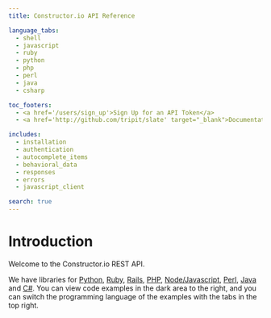 ```yaml
---
title: Constructor.io API Reference

language_tabs:
  - shell
  - javascript
  - ruby
  - python
  - php
  - perl
  - java
  - csharp

toc_footers:
  - <a href='/users/sign_up'>Sign Up for an API Token</a>
  - <a href='http://github.com/tripit/slate' target="_blank">Documentation Powered by Slate</a>

includes:
  - installation
  - authentication
  - autocomplete_items
  - behavioral_data
  - responses
  - errors
  - javascript_client

search: true
---
```


# Introduction

Welcome to the Constructor.io REST API.

We have libraries for [Python](https://github.com/Constructor-io/constructorio-python), [Ruby](https://github.com/Constructor-io/constructorio-ruby-gem), [Rails](https://github.com/Constructor-io/constructorio-rails), [PHP](https://github.com/Constructor-io/constructorio-php), [Node/Javascript](https://github.com/Constructor-io/constructorio-javascript), [Perl](https://github.com/Constructor-io/constructorio-perl), [Java](https://github.com/Constructor-io/constructorio-java) and [C#](https://github.com/Constructor-io/constructorio-csharp).  You can view code examples in the dark area to the right, and you can switch the programming language of the examples with the tabs in the top right.

